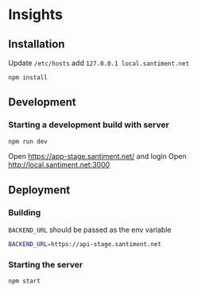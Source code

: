 # Insights

## Installation
Update `/etc/hosts` add `127.0.0.1 local.santiment.net`
```bash
npm install
```

## Development

### Starting a development build with server
```bash
npm run dev
```
Open https://app-stage.santiment.net/ and login
Open http://local.santiment.net:3000

## Deployment

### Building
`BACKEND_URL` should be passed as the env variable
```bash
BACKEND_URL=https://api-stage.santiment.net
```

### Starting the server
```bash
npm start
```

